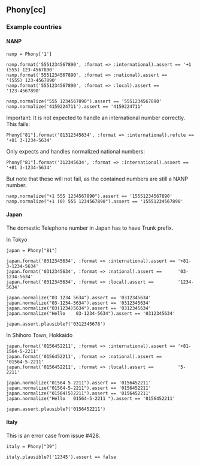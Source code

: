 ## Phony[cc]



### Example countries

#### NANP

    nanp = Phony['1']
    
    nanp.format('5551234567890', :format => :international).assert == '+1 (555) 123-4567890'
    nanp.format('5551234567890', :format => :national).assert ==      '(555) 123-4567890'
    nanp.format('5551234567890', :format => :local).assert ==         '123-4567890'
    
    nanp.normalize("555 1234567890").assert == '5551234567890'
    nanp.normalize('4159224711').assert == '4159224711'

Important: It is not expected to handle an international number correctly. This fails:

    Phony["81"].format('81312345634', :format => :international).refute == '+81 3-1234-5634'

Only expects and handles normalized national numbers:

    Phony["81"].format('312345634', :format => :international).assert == '+81 3-1234-5634'

But note that these will not fail, as the contained numbers are still a NANP number.

    nanp.normalize("+1 555 1234567890").assert == '15551234567890'
    nanp.normalize("+1 (0) 555 1234567890").assert == '15551234567890'

#### Japan

The domestic Telephone number in Japan has to have Trunk prefix.

In Tokyo

    japan = Phony["81"]
  
    japan.format('0312345634', :format => :international).assert == '+81-3-1234-5634'
    japan.format('0312345634', :format => :national).assert ==      '03-1234-5634'
    japan.format('0312345634', :format => :local).assert ==         '1234-5634'
    
    japan.normalize("03 1234 5634").assert == '0312345634'
    japan.normalize("03-1234-5634").assert == '0312345634'
    japan.normalize("03(1234)5634").assert == '0312345634'
    japan.normalize("Hello    03-1234-5634").assert == '0312345634'
  
    japan.assert.plausible?('0312345678')

In Shihoro Town, Hokkaido

    japan.format('0156452211', :format => :international).assert == '+81-1564-5-2211'
    japan.format('0156452211', :format => :national).assert ==      '01564-5-2211'
    japan.format('0156452211', :format => :local).assert ==         '5-2211'
    
    japan.normalize("01564 5 2211").assert == '0156452211'
    japan.normalize("01564-5-2211").assert == '0156452211'
    japan.normalize("01564(5)2211").assert == '0156452211'
    japan.normalize("Hello   01564-5-2211 ").assert == '0156452211'
    
    japan.assert.plausible?('0156452211')

#### Italy

This is an error case from issue #428.

    italy = Phony["39"]
  
    italy.plausible?('12345').assert == false